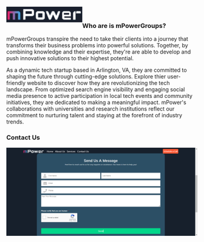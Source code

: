 <img align="left" alt="logo | YouTube" width="200px" src="https://github.com/Michael9905/mPowerGroups/blob/main/images/mPowerlogo.png?raw=true"/><br>

<h3>Who are is mPowerGroups?</h3>
<p>mPowerGroups transpire the need to take their clients into a journey that transforms their business problems into powerful solutions. Together, by combining knowledge and their expertise, they're are able to develop and push innovative solutions to their highest potential.</p>
<p>As a dynamic tech startup based in Arlington, VA, they are committed to shaping the future through cutting-edge solutions. Explore thier user-friendly website to discover how they are revolutionizing the tech landscape. From optimized search engine visibility and engaging social media presence to active participation in local tech events and community initiatives, they are dedicated to making a meaningful impact. mPower's collaborations with universities and research institutions reflect our commitment to nurturing talent and staying at the forefront of industry trends.</p>


<h3>Contact Us</h3>
<img align="left" alt="logo | YouTube" width="900px" src="https://github.com/Michael9905/mPowerGroups/blob/main/images/mPowerContact.png?raw=true"/><br>
